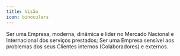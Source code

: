 ```yaml
---
title: Visão
icon: binoculars
---
```


Ser uma Empresa, moderna, dinâmica e lider no Mercado Nacional e Internacional dos serviços prestados; 
Ser uma Empresa sensível aos problemas dos seus Clientes internos (Colaboradores) e externos.
